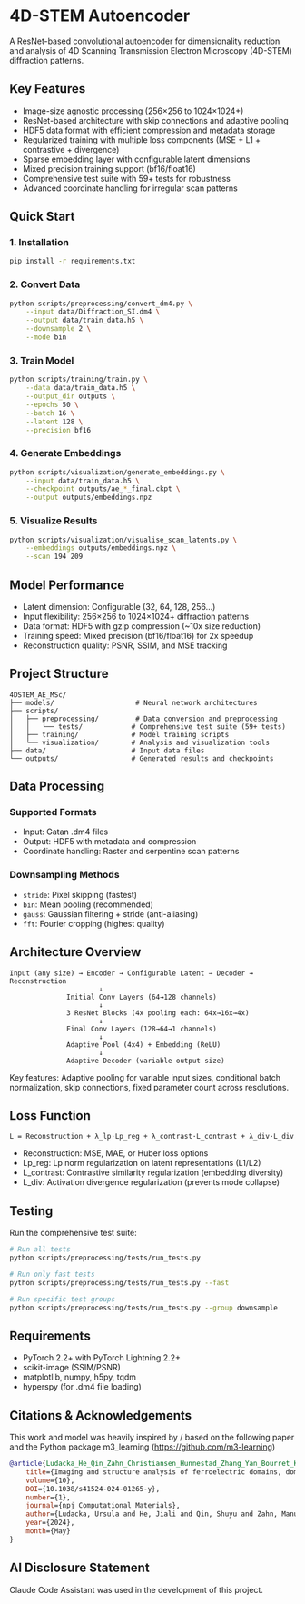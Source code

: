 # 4D-STEM Autoencoder

A ResNet-based convolutional autoencoder for dimensionality reduction and analysis of 4D Scanning Transmission Electron Microscopy (4D-STEM) diffraction patterns.

## Key Features

- Image-size agnostic processing (256×256 to 1024×1024+)
- ResNet-based architecture with skip connections and adaptive pooling
- HDF5 data format with efficient compression and metadata storage
- Regularized training with multiple loss components (MSE + L1 + contrastive + divergence) 
- Sparse embedding layer with configurable latent dimensions
- Mixed precision training support (bf16/float16)
- Comprehensive test suite with 59+ tests for robustness
- Advanced coordinate handling for irregular scan patterns

## Quick Start

### 1. Installation
```bash
pip install -r requirements.txt
```

### 2. Convert Data
```bash
python scripts/preprocessing/convert_dm4.py \
    --input data/Diffraction_SI.dm4 \
    --output data/train_data.h5 \
    --downsample 2 \
    --mode bin
```

### 3. Train Model
```bash
python scripts/training/train.py \
    --data data/train_data.h5 \
    --output_dir outputs \
    --epochs 50 \
    --batch 16 \
    --latent 128 \
    --precision bf16
```

### 4. Generate Embeddings
```bash
python scripts/visualization/generate_embeddings.py \
    --input data/train_data.h5 \
    --checkpoint outputs/ae_*_final.ckpt \
    --output outputs/embeddings.npz
```

### 5. Visualize Results
```bash
python scripts/visualization/visualise_scan_latents.py \
    --embeddings outputs/embeddings.npz \
    --scan 194 209
```

## Model Performance

- Latent dimension: Configurable (32, 64, 128, 256...)
- Input flexibility: 256×256 to 1024×1024+ diffraction patterns  
- Data format: HDF5 with gzip compression (~10x size reduction)
- Training speed: Mixed precision (bf16/float16) for 2x speedup
- Reconstruction quality: PSNR, SSIM, and MSE tracking

## Project Structure

```
4DSTEM_AE_MSc/
├── models/                    # Neural network architectures
├── scripts/
│   ├── preprocessing/         # Data conversion and preprocessing
│   │   └── tests/            # Comprehensive test suite (59+ tests)
│   ├── training/             # Model training scripts
│   └── visualization/        # Analysis and visualization tools
├── data/                     # Input data files
└── outputs/                  # Generated results and checkpoints
```

## Data Processing

### Supported Formats
- Input: Gatan .dm4 files
- Output: HDF5 with metadata and compression
- Coordinate handling: Raster and serpentine scan patterns

### Downsampling Methods
- `stride`: Pixel skipping (fastest)
- `bin`: Mean pooling (recommended)
- `gauss`: Gaussian filtering + stride (anti-aliasing)
- `fft`: Fourier cropping (highest quality)

## Architecture Overview

```
Input (any size) → Encoder → Configurable Latent → Decoder → Reconstruction
                      ↓
              Initial Conv Layers (64→128 channels)
                      ↓  
              3 ResNet Blocks (4x pooling each: 64x→16x→4x)
                      ↓
              Final Conv Layers (128→64→1 channels)
                      ↓
              Adaptive Pool (4x4) + Embedding (ReLU)
                      ↓
              Adaptive Decoder (variable output size)
```

Key features: Adaptive pooling for variable input sizes, conditional batch normalization, skip connections, fixed parameter count across resolutions.

## Loss Function

```
L = Reconstruction + λ_lp·Lp_reg + λ_contrast·L_contrast + λ_div·L_div
```

- Reconstruction: MSE, MAE, or Huber loss options
- Lp_reg: Lp norm regularization on latent representations (L1/L2)
- L_contrast: Contrastive similarity regularization (embedding diversity)
- L_div: Activation divergence regularization (prevents mode collapse)

## Testing

Run the comprehensive test suite:

```bash
# Run all tests
python scripts/preprocessing/tests/run_tests.py

# Run only fast tests  
python scripts/preprocessing/tests/run_tests.py --fast

# Run specific test groups
python scripts/preprocessing/tests/run_tests.py --group downsample
```

## Requirements

- PyTorch 2.2+ with PyTorch Lightning 2.2+
- scikit-image (SSIM/PSNR)
- matplotlib, numpy, h5py, tqdm
- hyperspy (for .dm4 file loading)

## Citations & Acknowledgements
This work and model was heavily inspired by / based on the following paper and the Python package m3_learning (https://github.com/m3-learning)

```bibtex
@article{Ludacka_He_Qin_Zahn_Christiansen_Hunnestad_Zhang_Yan_Bourret_Kézsmárki_et al._2024, 
    title={Imaging and structure analysis of ferroelectric domains, domain walls, and vortices by scanning electron diffraction}, 
    volume={10}, 
    DOI={10.1038/s41524-024-01265-y}, 
    number={1}, 
    journal={npj Computational Materials}, 
    author={Ludacka, Ursula and He, Jiali and Qin, Shuyu and Zahn, Manuel and Christiansen, Emil Frang and Hunnestad, Kasper A. and Zhang, Xinqiao and Yan, Zewu and Bourret, Edith and Kézsmárki, István and et al.}, 
    year={2024}, 
    month={May}
}
``` 

## AI Disclosure Statement

Claude Code Assistant was used in the development of this project.